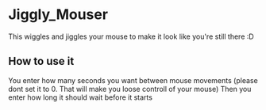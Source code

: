 # Jiggly_Mouser
This wiggles and jiggles your mouse to make it look like you're still there :D


## How to use it
You enter how many seconds you want between mouse movements (please dont set it to 0. That will make you loose controll of your mouse)
Then you enter how long it should wait before it starts
